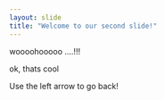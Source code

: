 ```yaml
---
layout: slide
title: "Welcome to our second slide!"
---
```

woooohooooo ....!!!

ok, thats cool

Use the left arrow to go back!

